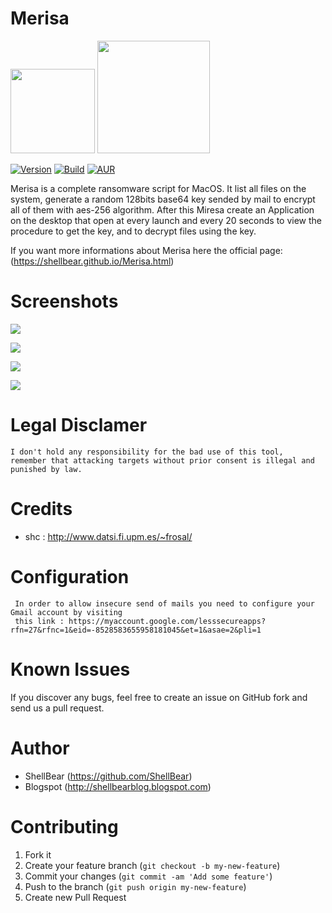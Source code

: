 Merisa
=

<img src="http://i.imgur.com/keNyJQX.png" width="135"> <img src="http://freevector.co/wp-content/uploads/2014/04/49703-dollar-money-sign-on-locked-padlock-security-symbol.png" width="180"> 


[![Version](https://img.shields.io/badge/MIRESA-1.0-brightgreen.svg?maxAge=259200)]()
[![Build](https://img.shields.io/badge/Supported_OS-macOS-orange.svg)]()
[![AUR](https://img.shields.io/aur/license/yaourt.svg)]()


Merisa is a complete ransomware script for MacOS. It list all files on the system, generate a random 128bits base64 key sended by mail to encrypt all of them with aes-256 algorithm. After this Miresa create an Application on the desktop that open at every launch and every 20 seconds to view the procedure to get the key, and to decrypt files using the key.

If you want more informations about Merisa here the official page: (https://shellbear.github.io/Merisa.html)


Screenshots
=

![](http://i.imgur.com/pjMCjtf.png)

![](http://i.imgur.com/cE49sZM.png)

![](http://i.imgur.com/KXXYZJH.png)

![](http://i.imgur.com/ZZkADW0.png)


Legal Disclamer
=
    I don't hold any responsibility for the bad use of this tool,
    remember that attacking targets without prior consent is illegal and punished by law.


Credits
=
- shc : http://www.datsi.fi.upm.es/~frosal/


Configuration 
=
     In order to allow insecure send of mails you need to configure your Gmail account by visiting  
     this link : https://myaccount.google.com/lesssecureapps?rfn=27&rfnc=1&eid=-8528583655958181045&et=1&asae=2&pli=1


Known Issues
=

If you discover any bugs, feel free to create an issue on GitHub fork and
send us a pull request.


Author
=

* ShellBear (https://github.com/ShellBear)
* Blogspot (http://shellbearblog.blogspot.com)


Contributing
=

1. Fork it
2. Create your feature branch (`git checkout -b my-new-feature`)
3. Commit your changes (`git commit -am 'Add some feature'`)
4. Push to the branch (`git push origin my-new-feature`)
5. Create new Pull Request
